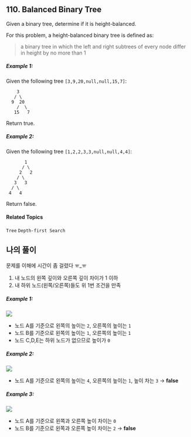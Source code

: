 ## 110. Balanced Binary Tree

Given a binary tree, determine if it is height-balanced.

For this problem, a height-balanced binary tree is defined as:

> a binary tree in which the left and right subtrees of every node differ in height by no more than 1

##### Example 1:

Given the following tree `[3,9,20,null,null,15,7]`:

```
    3
   / \
  9  20
    /  \
   15   7
```

Return true.

##### Example 2:

Given the following tree `[1,2,2,3,3,null,null,4,4]`:

```
       1
      / \
     2   2
    / \
   3   3
  / \
 4   4
```

Return false.

#### Related Topics

`Tree` `Depth-first Search`

## 나의 풀이

문제를 이해에 시간이 좀 걸렸다 ㅠ_ㅠ

1. 내 노드의 왼쪽 깊이와 오른쪽 깊이 차이가 1 이하
2. 내 하위 노드(왼쪽/오른쪽)들도 위 1번 조건을 만족

##### Example 1:

![](https://i.imgur.com/bGtzexg.png)

* 노드 A를 기준으로 왼쪽의 높이는 `2`, 오른쪽의 높이는 `1`
* 노드 B를 기준으로 왼쪽의 높이는 `1`, 오른쪽의 높이는 `1`
* 노드 C,D,E는 하위 노드가 없으므로 높이가 `0`

##### Example 2:

![](https://i.imgur.com/XJegA8o.png)

* 노드 A를 기준으로 왼쪽의 높이는 `4`, 오른쪽의 높이는 `1`, 높이 차는 `3` → **false**

##### Example 3:

![](https://i.imgur.com/peP38Fv.png)

* 노드 A를 기준으로 왼쪽과 오른쪽 높이 차이는 `0`
* 노드 B를 기준으로 왼쪽과 오른쪽 높이 차이는 `2` → **false**
